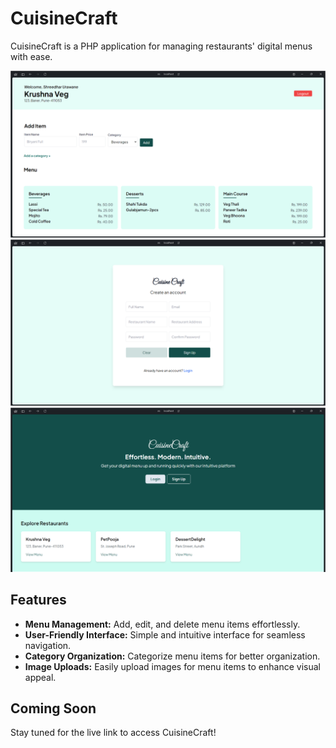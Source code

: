 <!-- Basic README -->

# CuisineCraft

CuisineCraft is a PHP application for managing restaurants' digital menus with ease.

<!-- add an image -->

![Preview Image](assets/menu.png)
![Preview Image](assets/signup.png)
![Preview Image](assets/home.png)

## Features

- **Menu Management:** Add, edit, and delete menu items effortlessly.
- **User-Friendly Interface:** Simple and intuitive interface for seamless navigation.
- **Category Organization:** Categorize menu items for better organization.
- **Image Uploads:** Easily upload images for menu items to enhance visual appeal.

## Coming Soon

Stay tuned for the live link to access CuisineCraft!
